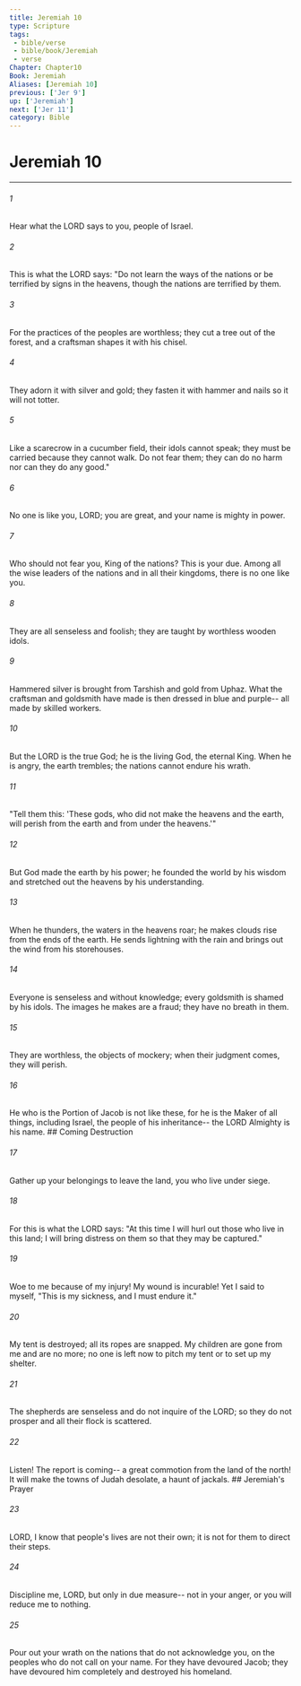 ```yaml
---
title: Jeremiah 10
type: Scripture
tags:
 - bible/verse
 - bible/book/Jeremiah
 - verse
Chapter: Chapter10
Book: Jeremiah
Aliases: [Jeremiah 10]
previous: ['Jer 9']
up: ['Jeremiah']
next: ['Jer 11']
category: Bible
---
```

# Jeremiah 10

***


###### 1 
Hear what the LORD says to you, people of Israel. 

###### 2 
This is what the LORD says: "Do not learn the ways of the nations or be terrified by signs in the heavens, though the nations are terrified by them. 

###### 3 
For the practices of the peoples are worthless; they cut a tree out of the forest, and a craftsman shapes it with his chisel. 

###### 4 
They adorn it with silver and gold; they fasten it with hammer and nails so it will not totter. 

###### 5 
Like a scarecrow in a cucumber field, their idols cannot speak; they must be carried because they cannot walk. Do not fear them; they can do no harm nor can they do any good." 

###### 6 
No one is like you, LORD; you are great, and your name is mighty in power. 

###### 7 
Who should not fear you, King of the nations? This is your due. Among all the wise leaders of the nations and in all their kingdoms, there is no one like you. 

###### 8 
They are all senseless and foolish; they are taught by worthless wooden idols. 

###### 9 
Hammered silver is brought from Tarshish and gold from Uphaz. What the craftsman and goldsmith have made is then dressed in blue and purple-- all made by skilled workers. 

###### 10 
But the LORD is the true God; he is the living God, the eternal King. When he is angry, the earth trembles; the nations cannot endure his wrath. 

###### 11 
"Tell them this: 'These gods, who did not make the heavens and the earth, will perish from the earth and from under the heavens.'" 

###### 12 
But God made the earth by his power; he founded the world by his wisdom and stretched out the heavens by his understanding. 

###### 13 
When he thunders, the waters in the heavens roar; he makes clouds rise from the ends of the earth. He sends lightning with the rain and brings out the wind from his storehouses. 

###### 14 
Everyone is senseless and without knowledge; every goldsmith is shamed by his idols. The images he makes are a fraud; they have no breath in them. 

###### 15 
They are worthless, the objects of mockery; when their judgment comes, they will perish. 

###### 16 
He who is the Portion of Jacob is not like these, for he is the Maker of all things, including Israel, the people of his inheritance-- the LORD Almighty is his name. ## Coming Destruction 

###### 17 
Gather up your belongings to leave the land, you who live under siege. 

###### 18 
For this is what the LORD says: "At this time I will hurl out those who live in this land; I will bring distress on them so that they may be captured." 

###### 19 
Woe to me because of my injury! My wound is incurable! Yet I said to myself, "This is my sickness, and I must endure it." 

###### 20 
My tent is destroyed; all its ropes are snapped. My children are gone from me and are no more; no one is left now to pitch my tent or to set up my shelter. 

###### 21 
The shepherds are senseless and do not inquire of the LORD; so they do not prosper and all their flock is scattered. 

###### 22 
Listen! The report is coming-- a great commotion from the land of the north! It will make the towns of Judah desolate, a haunt of jackals. ## Jeremiah's Prayer 

###### 23 
LORD, I know that people's lives are not their own; it is not for them to direct their steps. 

###### 24 
Discipline me, LORD, but only in due measure-- not in your anger, or you will reduce me to nothing. 

###### 25 
Pour out your wrath on the nations that do not acknowledge you, on the peoples who do not call on your name. For they have devoured Jacob; they have devoured him completely and destroyed his homeland. 

